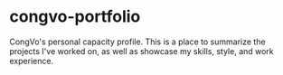 # congvo-portfolio
CongVo's personal capacity profile. This is a place to summarize the projects I've worked on, as well as showcase my skills, style, and work experience.
